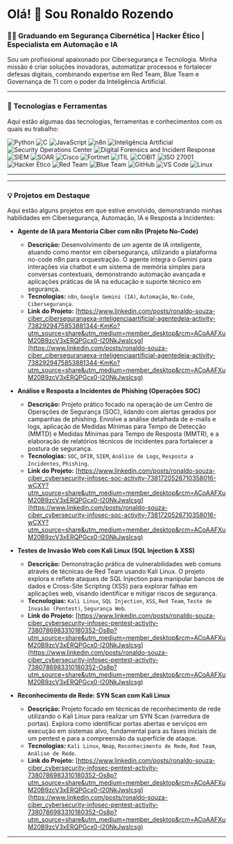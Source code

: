 # Olá! 👋 Sou Ronaldo Rozendo
### 👨‍💻 Graduando em Segurança Cibernética | Hacker Ético | Especialista em Automação e IA
Sou um profissional apaixonado por Cibersegurança e Tecnologia. Minha missão é criar soluções inovadoras, automatizar processos e fortalecer defesas digitais, combinando expertise em Red Team, Blue Team e Governança de TI com o poder da Inteligência Artificial.

---

### 🚀 Tecnologias e Ferramentas

Aqui estão algumas das tecnologias, ferramentas e conhecimentos com os quais eu trabalho:

<p align="left">
  <img src="https://img.shields.io/badge/Python-3776AB?style=for-the-badge&logo=python&logoColor=white" alt="Python" />
  <img src="https://img.shields.io/badge/C-A8B9CC?style=for-the-badge&logo=c&logoColor=white" alt="C" />
  <img src="https://img.shields.io/badge/JavaScript-F7DF1E?style=for-the-badge&logo=javascript&logoColor=black" alt="JavaScript" />

  <img src="https://img.shields.io/badge/n8n-FF5722?style=for-the-badge&logo=n8n&logoColor=white" alt="n8n" />
  <img src="https://img.shields.io/badge/Artificial_Intelligence-FF4500?style=for-the-badge&logo=openai&logoColor=white" alt="Inteligência Artificial" />
  <img src="https://img.shields.io/badge/SOC-000000?style=for-the-badge&logoColor=white" alt="Security Operations Center" />
  <img src="https://img.shields.io/badge/DFIR-0A84D8?style=for-the-badge&logoColor=white" alt="Digital Forensics and Incident Response" />
  <img src="https://img.shields.io/badge/SIEM-FF8C00?style=for-the-badge&logoColor=white" alt="SIEM" />
  <img src="https://img.shields.io/badge/SOAR-8A2BE2?style=for-the-badge&logoColor=white" alt="SOAR" />

  <img src="https://img.shields.io/badge/Cisco-1BA0D7?style=for-the-badge&logo=cisco&logoColor=white" alt="Cisco" />
  <img src="https://img.shields.io/badge/Fortinet-EE3123?style=for-the-badge&logo=fortinet&logoColor=white" alt="Fortinet" />

  <img src="https://img.shields.io/badge/ITIL-36A2EB?style=for-the-badge&logoColor=white" alt="ITIL" />
  <img src="https://img.shields.io/badge/COBIT-006FBB?style=for-the-badge&logoColor=white" alt="COBIT" />
  <img src="https://img.shields.io/badge/ISO_27001-0099FF?style=for-the-badge&logoColor=white" alt="ISO 27001" />

  <img src="https://img.shields.io/badge/Hacker_Ético-4CAF50?style=for-the-badge&logo=hackthebox&logoColor=white" alt="Hacker Ético" />
  <img src="https://img.shields.io/badge/Red_Team-DC143C?style=for-the-badge&logoColor=white" alt="Red Team" />
  <img src="https://img.shields.io/badge/Blue_Team-1E90FF?style=for-the-badge&logoColor=white" alt="Blue Team" />
  <img src="https://img.shields.io/badge/GitHub-100000?style=for-the-badge&logo=github&logoColor=white" alt="GitHub" />
  <img src="https://img.shields.io/badge/VS_Code-007ACC?style=for-the-badge&logo=visualstudiocode&logoColor=white" alt="VS Code" />
  <img src="https://img.shields.io/badge/Linux-FCC624?style=for-the-badge&logo=linux&logoColor=black" alt="Linux" />
</p>

---

---

### 💡 Projetos em Destaque

Aqui estão alguns projetos em que estive envolvido, demonstrando minhas habilidades em Cibersegurança, Automação, IA e Resposta a Incidentes:

-   **Agente de IA para Mentoria Ciber com n8n (Projeto No-Code)**
    * **Descrição:** Desenvolvimento de um agente de IA inteligente, atuando como mentor em cibersegurança, utilizando a plataforma no-code n8n para orquestração. O agente integra o Gemini para interações via chatbot e um sistema de memória simples para conversas contextuais, demonstrando automação avançada e aplicações práticas de IA na educação e suporte técnico em segurança.
    * **Tecnologias:** `n8n`, `Google Gemini (IA)`, `Automação`, `No-Code`, `Cibersegurança`.
    * **Link do Projeto:** [https://www.linkedin.com/posts/ronaldo-souza-ciber_ciberseguranaexa-inteligenciaartificial-agentedeia-activity-7382929475853881344-KmKo?utm_source=share&utm_medium=member_desktop&rcm=ACoAAFXuM20B9zcV3xERQPGcx0-I20NkJwsIcsg](https://www.linkedin.com/posts/ronaldo-souza-ciber_ciberseguranaexa-inteligenciaartificial-agentedeia-activity-7382929475853881344-KmKo?utm_source=share&utm_medium=member_desktop&rcm=ACoAAFXuM20B9zcV3xERQPGcx0-I20NkJwsIcsg)

-   **Análise e Resposta a Incidentes de Phishing (Operações SOC)**
    * **Descrição:** Projeto prático focado na operação de um Centro de Operações de Segurança (SOC), lidando com alertas gerados por campanhas de phishing. Envolve a análise detalhada de e-mails e logs, aplicação de Medidas Mínimas para Tempo de Detecção (MMTD) e Medidas Mínimas para Tempo de Resposta (MMTR), e a elaboração de relatórios técnicos de incidentes para fortalecer a postura de segurança.
    * **Tecnologias:** `SOC`, `DFIR`, `SIEM`, `Análise de Logs`, `Resposta a Incidentes`, `Phishing`.
    * **Link do Projeto:** [https://www.linkedin.com/posts/ronaldo-souza-ciber_cybersecurity-infosec-soc-activity-7381720526710358016-wCXY?utm_source=share&utm_medium=member_desktop&rcm=ACoAAFXuM20B9zcV3xERQPGcx0-I20NkJwsIcsg](https://www.linkedin.com/posts/ronaldo-souza-ciber_cybersecurity-infosec-soc-activity-7381720526710358016-wCXY?utm_source=share&utm_medium=member_desktop&rcm=ACoAAFXuM20B9zcV3xERQPGcx0-I20NkJwsIcsg)

-   **Testes de Invasão Web com Kali Linux (SQL Injection & XSS)**
    * **Descrição:** Demonstração prática de vulnerabilidades web comuns através de técnicas de Red Team usando Kali Linux. O projeto explora e reflete ataques de SQL Injection para manipular bancos de dados e Cross-Site Scripting (XSS) para explorar falhas em aplicações web, visando identificar e mitigar riscos de segurança.
    * **Tecnologias:** `Kali Linux`, `SQL Injection`, `XSS`, `Red Team`, `Teste de Invasão (Pentest)`, `Segurança Web`.
    * **Link do Projeto:** [https://www.linkedin.com/posts/ronaldo-souza-ciber_cybersecurity-infosec-pentest-activity-7380786983310180352-Os8p?utm_source=share&utm_medium=member_desktop&rcm=ACoAAFXuM20B9zcV3xERQPGcx0-I20NkJwsIcsg](https://www.linkedin.com/posts/ronaldo-souza-ciber_cybersecurity-infosec-pentest-activity-7380786983310180352-Os8p?utm_source=share&utm_medium=member_desktop&rcm=ACoAAFXuM20B9zcV3xERQPGcx0-I20NkJwsIcsg)

-   **Reconhecimento de Rede: SYN Scan com Kali Linux**
    * **Descrição:** Projeto focado em técnicas de reconhecimento de rede utilizando o Kali Linux para realizar um SYN Scan (varredura de portas). Explora como identificar portas abertas e serviços em execução em sistemas alvo, fundamental para as fases iniciais de um pentest e para a compreensão da superfície de ataque.
    * **Tecnologias:** `Kali Linux`, `Nmap`, `Reconhecimento de Rede`, `Red Team`, `Análise de Rede`.
    * **Link do Projeto:** [https://www.linkedin.com/posts/ronaldo-souza-ciber_cybersecurity-infosec-pentest-activity-7380786983310180352-Os8p?utm_source=share&utm_medium=member_desktop&rcm=ACoAAFXuM20B9zcV3xERQPGcx0-I20NkJwsIcsg](https://www.linkedin.com/posts/ronaldo-souza-ciber_cybersecurity-infosec-pentest-activity-7380786983310180352-Os8p?utm_source=share&utm_medium=member_desktop&rcm=ACoAAFXuM20B9zcV3xERQPGcx0-I20NkJwsIcsg)

---
